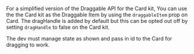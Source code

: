 For a simplified version of the Draggable API for the Card kit, You can use the the Card kit as the Draggable Item by using the `draggableItem` prop on Card. The dragHandle is added by default but this can be opted out off by setting `dragHandle` to false on the Card kit. 

The dev must manage state as shown and pass in id to the Card for dragging to work.